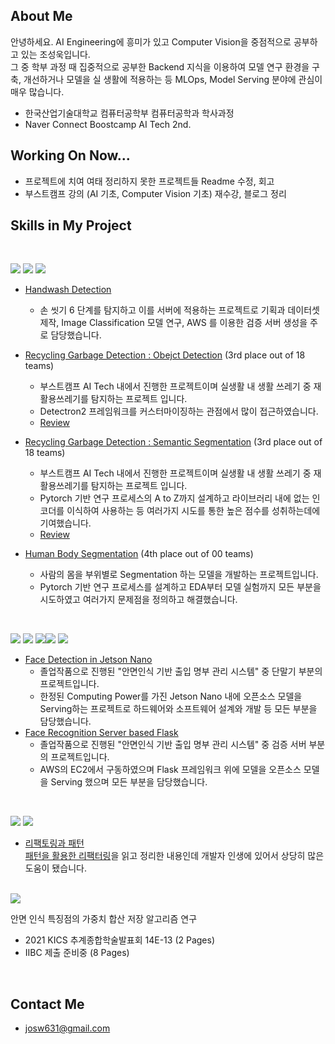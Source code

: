 ## About Me

안녕하세요. AI Engineering에 흥미가 있고 Computer Vision을 중점적으로 공부하고 있는 조성욱입니다.  
그 중 학부 과정 때 집중적으로 공부한 Backend 지식을 이용하여 모델 연구 환경을 구축, 개선하거나 모델을 실 생활에 적용하는 등 MLOps, Model Serving 분야에 관심이 매우 많습니다.

- 한국산업기술대학교 컴퓨터공학부 컴퓨터공학과 학사과정
- Naver Connect Boostcamp AI Tech 2nd.

## Working On Now...

- 프로젝트에 치여 여태 정리하지 못한 프로젝트들 Readme 수정, 회고  
- 부스트캠프 강의 (AI 기초, Computer Vision 기초) 재수강, 블로그 정리    

## Skills in My Project

<br>

<img src="https://img.shields.io/badge/Python-3776AB?style=flat-square&logo=Python&logoColor=white"/> <img src="https://img.shields.io/badge/Pytorch-EE4C2C?style=flat-square&logo=Pytorch&logoColor=white"/> <img src="https://img.shields.io/badge/OpenCV-5C3EE8?style=flat-square&logo=OpenCV&logoColor=white"/>

- [Handwash Detection](https://github.com/boostcampaitech2/final-project-level3-cv-04)  
	- 손 씻기 6 단계를 탐지하고 이를 서버에 적용하는 프로젝트로 기획과 데이터셋 제작, Image Classification 모델 연구, AWS 를 이용한 검증 서버 생성을 주로 담당했습니다.
	
- [Recycling Garbage Detection : Obejct Detection](https://github.com/boostcampaitech2/object-detection-level2-cv-04) (3rd place out of 18 teams)   
	- 부스트캠프 AI Tech 내에서 진행한 프로젝트이며 실생활 내 생활 쓰레기 중 재활용쓰레기를 탐지하는 프로젝트 입니다. 
	- Detectron2 프레임워크를 커스터마이징하는 관점에서 많이 접근하였습니다. 
	- [Review](https://ukcastle.github.io/ai/bc/2021/12/14/objdet_main/) 

- [Recycling Garbage Detection : Semantic Segmentation](https://github.com/boostcampaitech2/semantic-segmentation-level2-cv-04) (3rd place out of 18 teams)  
	- 부스트캠프 AI Tech 내에서 진행한 프로젝트이며 실생활 내 생활 쓰레기 중 재활용쓰레기를 탐지하는 프로젝트 입니다. 
	- Pytorch 기반 연구 프로세스의 A to Z까지 설계하고 라이브러리 내에 없는 인코더를 이식하여 사용하는 등 여러가지 시도를 통한 높은 점수를 성취하는데에 기여했습니다.   
	- [Review](https://ukcastle.github.io/ai/bc/2021/12/14/semantic_seg_main/)
	
- [Human Body Segmentation](https://github.com/potato-farm/alchera-ai-challenge) (4th place out of 00 teams)  
	- 사람의 몸을 부위별로 Segmentation 하는 모델을 개발하는 프로젝트입니다.
	- Pytorch 기반 연구 프로세스를 설계하고 EDA부터 모델 실험까지 모든 부분을 시도하였고 여러가지 문제점을 정의하고 해결했습니다.  
 
<br>

<img src="https://img.shields.io/badge/Python-3776AB?style=flat-square&logo=Python&logoColor=white"/> <img src="https://img.shields.io/badge/Linux-FCC624?style=flat-square&logo=Linux&logoColor=white"/> <img src="https://img.shields.io/badge/GUI-41CD52?style=flat-square&logo=Qt&logoColor=white"/><img src="https://img.shields.io/badge/Flask-000000?style=flat-square&logo=Flask&logoColor=white"/> <img src="https://img.shields.io/badge/MySQL-4479A1?style=flat-square&logo=MySQL&logoColor=white"/>    

- [Face Detection in Jetson Nano](https://github.com/ukcastle/frames-client)  
	- 졸업작품으로 진행된 "안면인식 기반 출입 명부 관리 시스템" 중 단말기 부분의 프로젝트입니다.  
	- 한정된 Computing Power를 가진 Jetson Nano 내에 오픈소스 모델을 Serving하는 프로젝트로 하드웨어와 소프트웨어 설계와 개발 등 모든 부분을 담당했습니다.   
- [Face Recognition Server based Flask](https://github.com/ukcastle/frames-classification-server)  
	- 졸업작품으로 진행된 "안면인식 기반 출입 명부 관리 시스템" 중 검증 서버 부분의 프로젝트입니다.  
	- AWS의 EC2에서 구동하였으며 Flask 프레임워크 위에 모델을 오픈소스 모델을 Serving 했으며 모든 부분을 담당했습니다.  

<br>

<img src="https://img.shields.io/badge/Refactoring-575757?style=flat-square&logoColor=white"/> <img src="https://img.shields.io/badge/DesignPatterns-575757?style=flat-square&logoColor=white"/>  

- [리팩토링과 패턴](https://ukcastle.github.io/refactoring/2021/04/08/RF-Ch2-3/)  
	[패턴을 활용한 리팩터링](http://www.yes24.com/Product/Goods/14752528)을 읽고 정리한 내용인데 개발자 인생에 있어서 상당히 많은 도움이 됐습니다.    
  
<br>

<img src="https://img.shields.io/badge/Research Papers-575757?style=flat-square&logoColor=white"/>

안면 인식 특징점의 가중치 합산 저장 알고리즘 연구
- 2021 KICS 추계종합학술발표회 14E-13 (2 Pages)
- IIBC 제출 준비중 (8 Pages)

<br>

## Contact Me

- josw631@gmail.com
